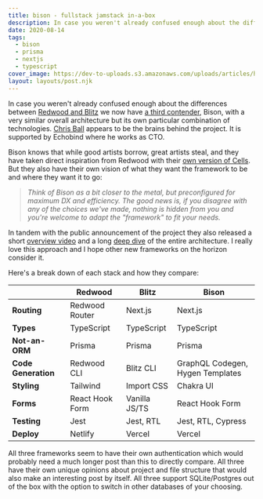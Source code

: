 ```yaml
---
title: bison - fullstack jamstack in-a-box
description: In case you weren't already confused enough about the differences between Redwood and Blitz we now have a third contender, Bison.
date: 2020-08-14
tags:
  - bison
  - prisma
  - nextjs
  - typescript
cover_image: https://dev-to-uploads.s3.amazonaws.com/uploads/articles/hb95emki1qp2wfxb1jhp.png
layout: layouts/post.njk
---
```


In case you weren't already confused enough about the differences between [Redwood and Blitz](https://blog.logrocket.com/blitz-vs-redwood/) we now have [a third contender](https://www.youtube.com/watch?v=tEInOneENuo), Bison, with a very similar overall architecture but its own particular combination of technologies. [Chris Ball](https://community.redwoodjs.com/u/cball) appears to be the brains behind the project. It is supported by Echobind where he works as CTO.

Bison knows that while good artists borrow, great artists steal, and they have taken direct inspiration from Redwood with their [own version of Cells](https://github.com/echobind/bisonapp#Alternatives). But they also have their own vision of what they want the framework to be and where they want it to go:

>*Think of Bison as a bit closer to the metal, but preconfigured for maximum DX and efficiency. The good news is, if you disagree with any of the choices we've made, nothing is hidden from you and you're welcome to adapt the "framework" to fit your needs.*

In tandem with the public announcement of the project they also released a short [overview video](https://vimeo.com/447643624) and a long [deep dive](https://vimeo.com/447586198) of the entire architecture. I really love this approach and I hope other new frameworks on the horizon consider it.

Here's a break down of each stack and how they compare:

||Redwood|Blitz|Bison|
|-|------------|-------|------|
|**Routing**|Redwood Router|Next.js|Next.js|
|**Types**|TypeScript|TypeScript|TypeScript|
|**Not-an-ORM**|Prisma|Prisma|Prisma|
|**Code Generation**|Redwood CLI|Blitz CLI|GraphQL Codegen, Hygen Templates|
|**Styling**|Tailwind|Import CSS|Chakra UI|
|**Forms**|React Hook Form|Vanilla JS/TS|React Hook Form|
|**Testing**|Jest|Jest, RTL|Jest, RTL, Cypress|
|**Deploy**|Netlify|Vercel|Vercel|

All three frameworks seem to have their own authentication which would probably need a much longer post than this to directly compare. All three have their own unique opinions about project and file structure that would also make an interesting post by itself. All three support SQLite/Postgres out of the box with the option to switch in other databases of your choosing.